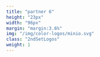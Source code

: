 ```yaml
---
title: "partner 6"
height: "23px"
width: "96px"
margin: "margin:3.6%"
img: "/img/color-logos/minio.svg"
class: "2ndSetLogos"
weight: 1
---
```

